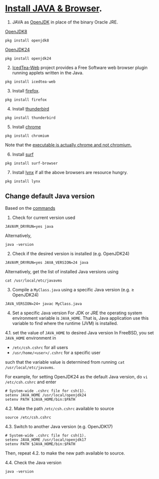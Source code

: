 # [Install JAVA & Browser](https://www.freebsd.org/doc/en_US.ISO8859-1/books/handbook/desktop-browsers.html).

1. JAVA as [OpenJDK](https://www.freshports.org/search.php?query=openjdk&search=go&num=10&stype=name&method=match&deleted=excludedeleted&start=1&casesensitivity=caseinsensitive) in place of the binary Oracle JRE.

[OpenJDK8](http://www.freshports.org/java/openjdk8)
```
pkg install openjdk8
```
[OpenJDK24](http://www.freshports.org/java/openjdk24)
```
pkg install openjdk24
```


2. [IcedTea-Web](http://www.freshports.org/java/icedtea-web) project provides a Free Software web browser plugin
running applets written in the Java.
```
pkg install icedtea-web
```

3. Install [firefox](http://www.freshports.org/www/firefox).
```
pkg install firefox
```

4. Install [thunderbird](http://www.freshports.org/mail/thunderbird)
```
pkg install thunderbird
```

5. Install [chrome](http://www.freshports.org/www/chromium)
```
pkg install chromium
```
Note that the [executable is actually chrome and not chromium.](https://www.freebsd.org/doc/en_US.ISO8859-1/books/handbook/desktop-browsers.html)

6. Install [surf](https://www.freshports.org/www/surf)
```
pkg install surf-browser
```

7. Install [lynx](https://www.freshports.org/www/lynx/) if all the above browsers are resource hungry.
```
pkg install lynx
```

## Change default Java version
Based on the [commands](https://man.freebsd.org/cgi/man.cgi?query=javavm&manpath=FreeBSD+12.1-RELEASE+and+Ports#end)
1. Check for current version used
```
JAVAVM_DRYRUN=yes java
```
Alternatively,
```
java -version
```
2. Check if the desired version is installed (e.g. OpenJDK24)
```
JAVAVM_DRYRUN=yes JAVA_VERSION=24 java
```
Alternatively, get the list of installed Java versions using
```
cat /usr/local/etc/javavms
```
3. Compile a `MyClass.java` using a specific Java version (e.g. &ge; OpenJDK24)
```
JAVA_VERSION=24+ javac MyClass.java
```
4. Set a specific Java version
For JDK or JRE the operating system environment variable is `JAVA_HOME`.
That is, Java application use this variable to find where the runtime (JVM) is installed.

4.1. set the value of `JAVA_HOME` to desired Java version
In FreeBSD, you set `JAVA_HOME` environment in
* `/etc/csh.cshrc` for all users
* `/usr/home/<user>/.cshrc` for a specific user

such that the variable value is determined from running `cat /usr/local/etc/javavms`.

For example, for setting OpenJDK24 as the default Java version, do `vi /etc/csh.cshrc` and enter
```
# System-wide .cshrc file for csh(1).
setenv JAVA_HOME /usr/local/openjdk24
setenv PATH $JAVA_HOME/bin:$PATH
```

4.2. Make the path `/etc/csh.cshrc` available to source
```
source /etc/csh.cshrc
```

4.3. Switch to another Java version (e.g. OpenJDK17)
```
# System-wide .cshrc file for csh(1).
setenv JAVA_HOME /usr/local/openjdk17
setenv PATH $JAVA_HOME/bin:$PATH
```
Then, repeat 4.2. to make the new path available to source.

4.4. Check the Java version
```
java -version
```

